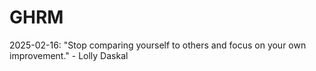 # GHRM

2025-02-16: "Stop comparing yourself to others and focus on your own improvement." - Lolly Daskal